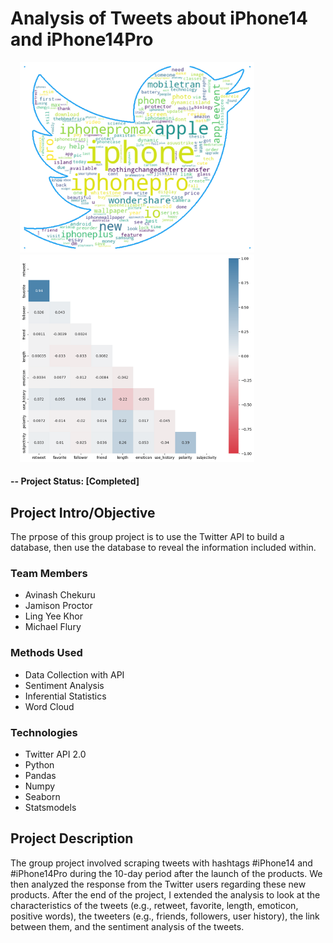 # Analysis of Tweets about iPhone14 and iPhone14Pro

<img alt="Word cloud for frequency of words in tweets" title="Word cloud for frequency of words in tweets" src="reports/img/wordcloud.png" width="375"  hspace="15"> <img alt="Correlation heatmap of tweet and tweeter characteristics" title="Correlation heatmap of tweet and tweeter characteristics" src="reports/img/heatmap.png" width="375"  hspace="15">

#### -- Project Status: [Completed]

## Project Intro/Objective
The prpose of this group project is to use the Twitter API to build a database, then use the database to reveal the information included within. 

### Team Members
* Avinash Chekuru
* Jamison Proctor
* Ling Yee Khor
* Michael Flury

### Methods Used
* Data Collection with API
* Sentiment Analysis
* Inferential Statistics
* Word Cloud

### Technologies
* Twitter API 2.0
* Python
* Pandas
* Numpy
* Seaborn
* Statsmodels

## Project Description
The group project involved scraping tweets with hashtags #iPhone14 and #iPhone14Pro during the 10-day period after the launch of the products. We then analyzed the response from the Twitter users regarding these new products. After the end of the project, I extended the analysis to look at the characteristics of the tweets (e.g., retweet, favorite, length, emoticon, positive words), the tweeters (e.g., friends, followers, user history), the link between them, and the sentiment analysis of the tweets.
